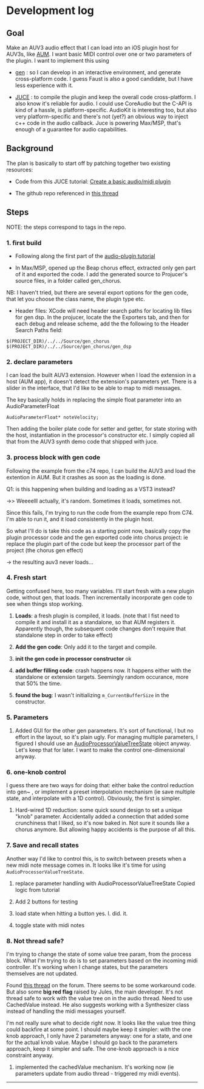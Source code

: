 # Development log

## Goal
Make an AUV3 audio effect that I can load into an iOS plugin host for AUV3s, like [AUM](http://kymatica.com/Software/AUM). I want basic MIDI control over one or two parameters of the plugin. I want to implement this using

* [gen](https://docs.cycling74.com/max7/vignettes/gen_overview) : so I can develop in an interactive environment, and generate cross-platform code. I guess Faust is also a good candidate, but I have less experience with it.

* [JUCE](https://juce.com/) : to compile the plugin and keep the overall code cross-platform. I also know it's reliable for audio. I could use CoreAudio but the C-API is kind of a hassle, is platform-specific. AudioKit is interesting too, but also very platform-specific and there's not (yet?) an obvious way to inject c++ code in the audio callback. Juce is powering Max/MSP, that's enough of a guarantee for audio capabilities.

## Background

The plan is basically to start off by patching together two existing resources:

* Code from this JUCE tutorial: [Create a basic audio/midi plugin](https://juce.com/doc/tutorial_create_projucer_basic_plugin)

* The github repo referenced in [this thread](https://cycling74.com/forums/gen~-juce)

## Steps

NOTE: the steps correspond to tags in the repo.

### 1. first build

* Following along the first part of the [audio-plugin tutorial](https://juce.com/doc/tutorial_create_projucer_basic_plugin)

* In Max/MSP, opened up the Beap chorus effect, extracted only gen part of it and exported the code.
I add the generated source to Projucer's source files, in a folder called gen_chorus.

NB: I haven't tried, but there are several export options for the gen code, that let you choose the class name, the plugin type etc.

* Header files: XCode will need header search paths for locating lib files for gen dsp.
In the projucer, locate the the Exporters tab, and then for each debug and release scheme, add the the following to the Header Search Paths field:

```
$(PROJECT_DIR)/../../Source/gen_chorus
$(PROJECT_DIR)/../../Source/gen_chorus/gen_dsp
```

### 2. declare parameters
I can load the built AUV3 extension. However when I load the extension in a host (AUM app), it doesn't detect the extension's parameters yet. There is a slider in the interface, that I'd like to be able to map to midi messages.

The key basically holds in replacing the simple float parameter into an AudioParameterFloat

```
AudioParameterFloat* noteVelocity;
```
Then adding the boiler plate code for setter and getter, for state storing with the host, instantiation in the processor's constructor etc. I simply copied all that from the AUV3 synth demo code that shipped with juce.

### 3. process block with gen code
Following the example from the c74 repo, I can build the AUV3 and load the extention in AUM.
But it crashes as soon as the loading is done.

Q1: is this happening when building and loading as a VST3 instead?

->>  Weeeelll  actually, it's random. Sometimes it loads, sometimes not.


Since this fails, I'm trying to run the code from the example repo from C74. I'm able to run it, and it load consistently in the plugin host.

So what I'll do is take this code as a starting point now, basically copy the plugin processor code and the gen exported code into chorus project: ie replace the plugin part of the code but keep the processor part of the project (the chorus gen effect)

-> the resulting auv3 never loads...

### 4. Fresh start
Getting confused here, too many variables. I'll start fresh with a new plugin code, without gen, that loads. Then incrementally incorporate gen code to see when things stop working.

1. **Loads**: a fresh plugin is compiled, it loads. (note that I fist need to compile it and install it as a standalone, so that AUM registers it. Apparently though, the subsequent code changes don't require that standalone step in order to take effect)

2. **Add the gen code**: Only add it to the target and compile.

3. **init the gen code in processor constructor**  ok

4. **add buffer filling code**: crash happens now. It happens either with the standalone or extension targets. Seemingly random occurance, more that 50% the time.

5. **found the bug**: I wasn't initializing ```m_CurrentBufferSize``` in the constructor.

### 5. Parameters

1. Added GUI for the other gen parameters. It's sort of functional, I but no effort in the layout, so it's plain ugly. For managing multiple parameters, I figured I should use an [AudioProcessorValueTreeState](https://www.juce.com/doc/tutorial_audio_processor_value_tree_state) object anyway. Let's keep that for later. I want to make the control one-dimensional anyway.

### 6. one-knob control

I guess there are two ways for doing that: either bake the control reduction into gen~ , or implement a preset interpolation mechanism (ie save multiple state, and interpolate with a 1D control). Obviously, the first is simpler.

1. Hard-wired 1D reduction: some quick sound design to set a unique "knob" parameter. Accidentally added a connection that added some crunchiness that I liked, so it's now baked in. Not sure it sounds like a chorus anymore. But allowing happy accidents is the purpose of all this.

### 7. Save and recall states
Another way I'd like to control this, is to switch between presets when a new midi note message comes in. It looks like it's time for using ```AudioProcessorValueTreeState```.

1. replace parameter handling with AudioProcessorValueTreeState
Copied logic from tutorial

2. Add 2 buttons for testing

3. load state when hitting a button
yes. I. did. it.

4. toggle state with midi notes

### 8. Not thread safe?
I'm trying to change the state of some value tree param, from the process block. What I'm trying to do is to set parameters based on the incoming midi controller. It's working when I change states, but the parameters themselves are not updated.

Found [this thread](https://forum.juce.com/t/update-audioprocessorvaluetreestate-from-process-block/17958/12) on the forum. There seems to be some workaround code. But also some **big red flag** raised by Jules, the main developer. It's not thread safe to work with the value tree on in the audio thread. Need to use CachedValue instead. He also suggests working with a Synthesizer class instead of handling the midi messages yourself.

I'm not really sure what to decide right now. It looks like the value tree thing could backfire at some point. I should maybe keep it simpler: with the one knob approach, I only have 2 parameters anyway: one for a state, and one for the actual knob value. Maybe I should go back to the parameters approach, keep it simpler and safe. The one-knob approach is a nice constraint anyway.

1. implemented the cachedValue mechanism. It's working now (ie parameters update from audio thread - triggered my midi events). 

















---
